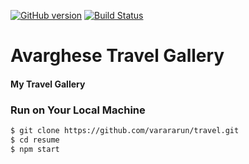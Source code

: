 [![GitHub version](https://badge.fury.io/gh/varararun%2Ftravel.svg)](https://badge.fury.io/gh/varararun%2Ftravel)
[![Build Status](https://travis-ci.org/varararun/travel.svg?branch=master)](https://travis-ci.org/varararun/travel) 

# Avarghese Travel Gallery

#### My Travel Gallery

### Run on Your Local Machine
```bash
$ git clone https://github.com/varararun/travel.git
$ cd resume
$ npm start
```  